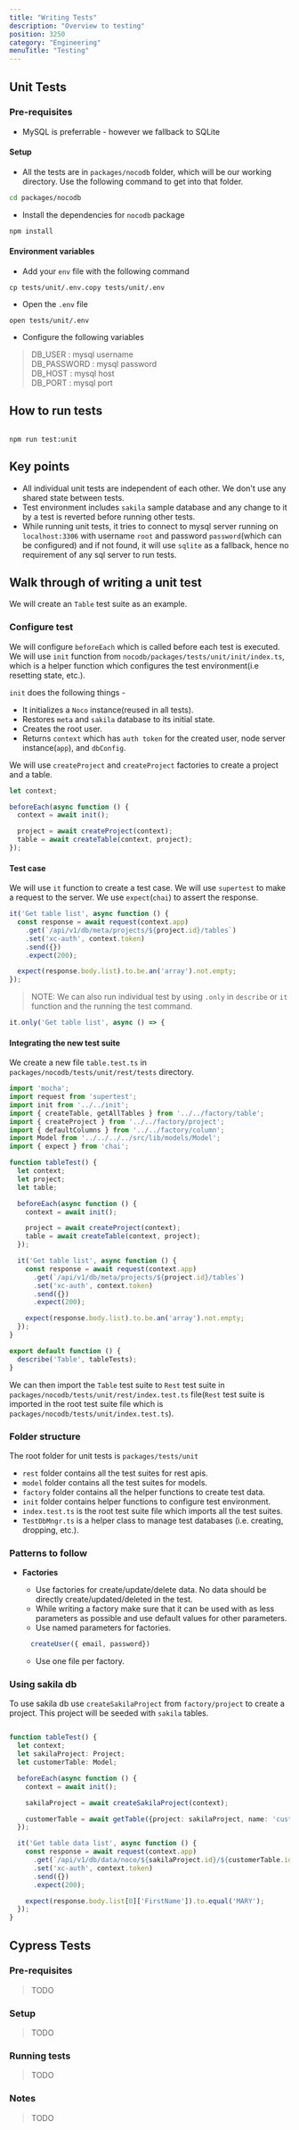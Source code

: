 ```yaml
---
title: "Writing Tests"
description: "Overview to testing"
position: 3250
category: "Engineering"
menuTitle: "Testing"
---
```


## Unit Tests

### Pre-requisites

- MySQL is preferrable - however we fallback to SQLite

#### Setup  

- All the tests are in `packages/nocodb` folder, which will be our working directory. Use the following command to get into that folder.

```bash
cd packages/nocodb
```

- Install the dependencies for `nocodb` package

```bash
npm install
```

#### Environment variables

- Add your `env` file with the following command

```
cp tests/unit/.env.copy tests/unit/.env
```

- Open the `.env` file

```
open tests/unit/.env
````

- Configure the following variables

> DB_USER : mysql username </br>
> DB_PASSWORD : mysql password </br>
> DB_HOST : mysql host </br>
> DB_PORT : mysql port </br>



## How to run tests

```

npm run test:unit
```

## Key points

- All individual unit tests are independent of each other. We don't use any shared state between tests.
- Test environment includes `sakila` sample database and any change to it by a test is reverted before running other tests.
- While running unit tests, it tries to connect to mysql server running on `localhost:3306` with username `root` and password `password`(which can be configured) and if not found, it will use `sqlite` as a fallback, hence no requirement of any sql server to run tests.

## Walk through of writing a unit test

We will create an `Table` test suite as an example.

### Configure test

We will configure `beforeEach` which is called before each test is executed. We will use `init` function from `nocodb/packages/tests/unit/init/index.ts`, which is a helper function which configures the test environment(i.e resetting state, etc.).

`init` does the following things -

- It initializes a `Noco` instance(reused in all tests).
- Restores `meta` and `sakila` database to its initial state.
- Creates the root user.
- Returns `context` which has `auth token` for the created user, node server instance(`app`), and `dbConfig`.

We will use `createProject` and `createProject` factories to create a project and a table.

```typescript
let context;

beforeEach(async function () {
  context = await init();

  project = await createProject(context);
  table = await createTable(context, project);
});
```

#### Test case

We will use `it` function to create a test case. We will use `supertest` to make a request to the server. We use `expect`(`chai`) to assert the response.

```typescript
it('Get table list', async function () {
  const response = await request(context.app)
    .get(`/api/v1/db/meta/projects/${project.id}/tables`)
    .set('xc-auth', context.token)
    .send({})
    .expect(200);

  expect(response.body.list).to.be.an('array').not.empty;
});
```

> NOTE: We can also run individual test by using `.only` in `describe` or `it` function and the running the test command.

```typescript
it.only('Get table list', async () => {
```

#### Integrating the new test suite

We create a new file `table.test.ts` in `packages/nocodb/tests/unit/rest/tests` directory.

```typescript
import 'mocha';
import request from 'supertest';
import init from '../../init';
import { createTable, getAllTables } from '../../factory/table';
import { createProject } from '../../factory/project';
import { defaultColumns } from '../../factory/column';
import Model from '../../../../src/lib/models/Model';
import { expect } from 'chai';

function tableTest() {
  let context;
  let project;
  let table;

  beforeEach(async function () {
    context = await init();

    project = await createProject(context);
    table = await createTable(context, project);
  });

  it('Get table list', async function () {
    const response = await request(context.app)
      .get(`/api/v1/db/meta/projects/${project.id}/tables`)
      .set('xc-auth', context.token)
      .send({})
      .expect(200);

    expect(response.body.list).to.be.an('array').not.empty;
  });
}

export default function () {
  describe('Table', tableTests);
}
```

We can then import the `Table` test suite to `Rest` test suite in `packages/nocodb/tests/unit/rest/index.test.ts` file(`Rest` test suite is imported in the root test suite file which is `packages/nocodb/tests/unit/index.test.ts`).

### Folder structure

The root folder for unit tests is `packages/tests/unit`

- `rest` folder contains all the test suites for rest apis.
- `model` folder contains all the test suites for models.
- `factory` folder contains all the helper functions to create test data.
- `init` folder contains helper functions to configure test environment.
- `index.test.ts` is the root test suite file which imports all the test suites.
- `TestDbMngr.ts` is a helper class to manage test databases (i.e. creating, dropping, etc.).

### Patterns to follow

- **Factories**
  - Use factories for create/update/delete data. No data should be directly create/updated/deleted in the test.
  - While writing a factory make sure that it can be used with as less parameters as possible and use default values for other parameters.
  - Use named parameters for factories.

  ``` typescript
    createUser({ email, password})
  ```

  - Use one file per factory.

### Using sakila db
To use sakila db use `createSakilaProject` from `factory/project` to create a project. This project will be seeded with `sakila` tables.

```typescript

function tableTest() {
  let context;
  let sakilaProject: Project;
  let customerTable: Model;

  beforeEach(async function () {
    context = await init();

    sakilaProject = await createSakilaProject(context);

    customerTable = await getTable({project: sakilaProject, name: 'customer'})
  });

  it('Get table data list', async function () {
    const response = await request(context.app)
      .get(`/api/v1/db/data/noco/${sakilaProject.id}/${customerTable.id}`)
      .set('xc-auth', context.token)
      .send({})
      .expect(200);

    expect(response.body.list[0]['FirstName']).to.equal('MARY');
  });
}
```

## Cypress Tests

### Pre-requisites
> TODO

### Setup
> TODO

### Running tests
> TODO

### Notes
> TODO
